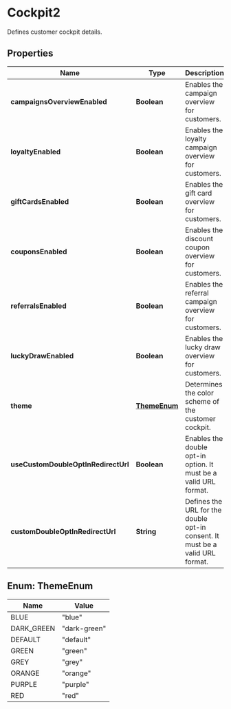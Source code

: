

# Cockpit2

Defines customer cockpit details.

## Properties

| Name | Type | Description | Notes |
|------------ | ------------- | ------------- | -------------|
|**campaignsOverviewEnabled** | **Boolean** | Enables the campaign overview for customers. |  |
|**loyaltyEnabled** | **Boolean** | Enables the loyalty campaign overview for customers. |  |
|**giftCardsEnabled** | **Boolean** | Enables the gift card overview for customers. |  |
|**couponsEnabled** | **Boolean** | Enables the discount coupon overview for customers. |  |
|**referralsEnabled** | **Boolean** | Enables the referral campaign overview for customers. |  |
|**luckyDrawEnabled** | **Boolean** | Enables the lucky draw overview for customers. |  |
|**theme** | [**ThemeEnum**](#ThemeEnum) | Determines the color scheme of the customer cockpit. |  |
|**useCustomDoubleOptInRedirectUrl** | **Boolean** | Enables the double opt-in option. It must be a valid URL format. |  |
|**customDoubleOptInRedirectUrl** | **String** | Defines the URL for the double opt-in consent. It must be a valid URL format. |  |



## Enum: ThemeEnum

| Name | Value |
|---- | -----|
| BLUE | &quot;blue&quot; |
| DARK_GREEN | &quot;dark-green&quot; |
| DEFAULT | &quot;default&quot; |
| GREEN | &quot;green&quot; |
| GREY | &quot;grey&quot; |
| ORANGE | &quot;orange&quot; |
| PURPLE | &quot;purple&quot; |
| RED | &quot;red&quot; |



